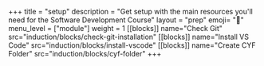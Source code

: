 +++
title = "setup"
description = "Get setup with the main resources you'll need for the Software Development Course"
layout = "prep"
emoji= "🧰"
menu_level = ["module"]
weight = 1
[[blocks]]
name="Check Git"
src="induction/blocks/check-git-installation"
[[blocks]]
name="Install VS Code"
src="induction/blocks/install-vscode"
[[blocks]]
name="Create CYF Folder"
src="induction/blocks/cyf-folder"
+++
